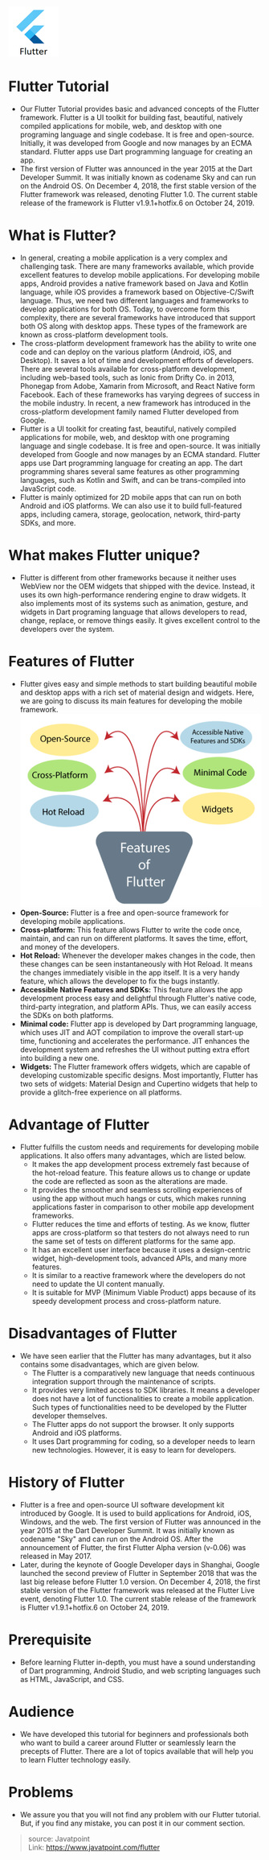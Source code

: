 <img src="./Assets/flutter-logo.png" alt="Logo Flutter" width="100" height="100"></br>

# Flutter Tutorial #
- Our Flutter Tutorial provides basic and advanced concepts of the Flutter framework. Flutter is a UI toolkit for building fast, beautiful, natively compiled applications for mobile, web, and desktop with one programing language and single codebase. It is free and open-source. Initially, it was developed from Google and now manages by an ECMA standard. Flutter apps use Dart programming language for creating an app.  
- The first version of Flutter was announced in the year 2015 at the Dart Developer Summit. It was initially known as codename Sky and can run on the Android OS. On December 4, 2018, the first stable version of the Flutter framework was released, denoting Flutter 1.0. The current stable release of the framework is Flutter v1.9.1+hotfix.6 on October 24, 2019.

# What is Flutter? #
- In general, creating a mobile application is a very complex and challenging task. There are many frameworks available, which provide excellent features to develop mobile applications. For developing mobile apps, Android provides a native framework based on Java and Kotlin language, while iOS provides a framework based on Objective-C/Swift language. Thus, we need two different languages and frameworks to develop applications for both OS. Today, to overcome form this complexity, there are several frameworks have introduced that support both OS along with desktop apps. These types of the framework are known as cross-platform development tools.  
- The cross-platform development framework has the ability to write one code and can deploy on the various platform (Android, iOS, and Desktop). It saves a lot of time and development efforts of developers. There are several tools available for cross-platform development, including web-based tools, such as Ionic from Drifty Co. in 2013, Phonegap from Adobe, Xamarin from Microsoft, and React Native form Facebook. Each of these frameworks has varying degrees of success in the mobile industry. In recent, a new framework has introduced in the cross-platform development family named Flutter developed from Google.  
- Flutter is a UI toolkit for creating fast, beautiful, natively compiled applications for mobile, web, and desktop with one programing language and single codebase. It is free and open-source. It was initially developed from Google and now manages by an ECMA standard. Flutter apps use Dart programming language for creating an app. The dart programming shares several same features as other programming languages, such as Kotlin and Swift, and can be trans-compiled into JavaScript code.  
- Flutter is mainly optimized for 2D mobile apps that can run on both Android and iOS platforms. We can also use it to build full-featured apps, including camera, storage, geolocation, network, third-party SDKs, and more.  

# What makes Flutter unique? #
- Flutter is different from other frameworks because it neither uses WebView nor the OEM widgets that shipped with the device. Instead, it uses its own high-performance rendering engine to draw widgets. It also implements most of its systems such as animation, gesture, and widgets in Dart programing language that allows developers to read, change, replace, or remove things easily. It gives excellent control to the developers over the system.

# Features of Flutter #
- Flutter gives easy and simple methods to start building beautiful mobile and desktop apps with a rich set of material design and widgets. Here, we are going to discuss its main features for developing the mobile framework.  
![flutter-features](./Assets/flutter-features.png)  
- **Open-Source:** Flutter is a free and open-source framework for developing mobile applications.  
- **Cross-platform:** This feature allows Flutter to write the code once, maintain, and can run on different platforms. It saves the time, effort, and money of the developers.
- **Hot Reload:** Whenever the developer makes changes in the code, then these changes can be seen instantaneously with Hot Reload. It means the changes immediately visible in the app itself. It is a very handy feature, which allows the developer to fix the bugs instantly.  
- **Accessible Native Features and SDKs:** This feature allows the app development process easy and delightful through Flutter's native code, third-party integration, and platform APIs. Thus, we can easily access the SDKs on both platforms.  
- **Minimal code:** Flutter app is developed by Dart programming language, which uses JIT and AOT compilation to improve the overall start-up time, functioning and accelerates the performance. JIT enhances the development system and refreshes the UI without putting extra effort into building a new one.  
- **Widgets:** The Flutter framework offers widgets, which are capable of developing customizable specific designs. Most importantly, Flutter has two sets of widgets: Material Design and Cupertino widgets that help to provide a glitch-free experience on all platforms.  

# Advantage of Flutter #
- Flutter fulfills the custom needs and requirements for developing mobile applications. It also offers many advantages, which are listed below.
  - It makes the app development process extremely fast because of the hot-reload feature. This feature allows us to change or update the code are reflected as soon as the alterations are made.  
  - It provides the smoother and seamless scrolling experiences of using the app without much hangs or cuts, which makes running applications faster in comparison to other mobile app development frameworks.  
  - Flutter reduces the time and efforts of testing. As we know, flutter apps are cross-platform so that testers do not always need to run the same set of tests on different platforms for the same app.  
  - It has an excellent user interface because it uses a design-centric widget, high-development tools, advanced APIs, and many more features.  
  - It is similar to a reactive framework where the developers do not need to update the UI content manually.  
  - It is suitable for MVP (Minimum Viable Product) apps because of its speedy development process and cross-platform nature.  

# Disadvantages of Flutter #  
- We have seen earlier that the Flutter has many advantages, but it also contains some disadvantages, which are given below.  
  - The Flutter is a comparatively new language that needs continuous integration support through the maintenance of scripts.  
  - It provides very limited access to SDK libraries. It means a developer does not have a lot of functionalities to create a mobile application. Such types of functionalities need to be developed by the Flutter developer themselves.  
  - The Flutter apps do not support the browser. It only supports Android and iOS platforms.  
  - It uses Dart programming for coding, so a developer needs to learn new technologies. However, it is easy to learn for developers.  

# History of Flutter #
- Flutter is a free and open-source UI software development kit introduced by Google. It is used to build applications for Android, iOS, Windows, and the web. The first version of Flutter was announced in the year 2015 at the Dart Developer Summit. It was initially known as codename "Sky" and can run on the Android OS. After the announcement of Flutter, the first Flutter Alpha version (v-0.06) was released in May 2017.  
- Later, during the keynote of Google Developer days in Shanghai, Google launched the second preview of Flutter in September 2018 that was the last big release before Flutter 1.0 version. On December 4, 2018, the first stable version of the Flutter framework was released at the Flutter Live event, denoting Flutter 1.0. The current stable release of the framework is Flutter v1.9.1+hotfix.6 on October 24, 2019.  

# Prerequisite #
- Before learning Flutter in-depth, you must have a sound understanding of Dart programming, Android Studio, and web scripting languages such as HTML, JavaScript, and CSS.  

# Audience #
- We have developed this tutorial for beginners and professionals both who want to build a career around Flutter or seamlessly learn the precepts of Flutter. There are a lot of topics available that will help you to learn Flutter technology easily.  

# Problems #
- We assure you that you will not find any problem with our Flutter tutorial. But, if you find any mistake, you can post it in our comment section.  

> source: Javatpoint  
> Link: https://www.javatpoint.com/flutter